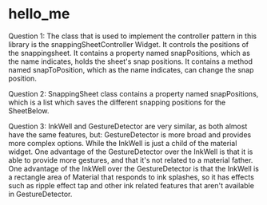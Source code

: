 # hello_me

Question 1:
        The class that is used to implement the controller pattern in this library is the snappingSheetController Widget.
    It controls the positions of the snappingsheet.
    It contains a property named snapPositions, which as the name indicates, holds the sheet's snap positions.
    It contains a method named snapToPosition, which as the name indicates, can change the snap position.

Question 2:
    SnappingSheet class contains a property named snapPositions, which is a list which saves the different snapping positions for the SheetBelow.

Question 3:
    InkWell and GestureDetector are very similar, as both almost have the same features, but:
        GestureDetector is more broad and provides more complex options.
        While the InkWell is just a child of the material widget.
    One advantage of the GestureDetector over the InkWell is that it is able to provide more gestures, and that it's not related to a material father.
    One advantage of the InkWell over the GestureDetector is that the InkWell is a rectangle area of Material that responds to ink splashes, so it has effects such as ripple effect tap and other ink related features that aren't available in GestureDetector.